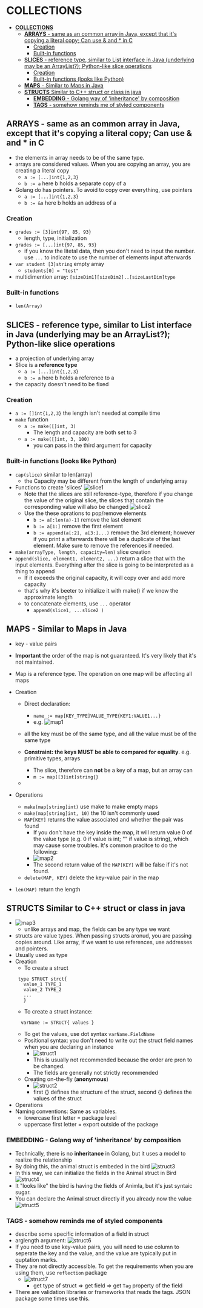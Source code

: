 # **COLLECTIONS**

- [**COLLECTIONS**](#collections)
  - [**ARRAYS** - same as an common array in Java, except that it's copying a literal copy; Can use & and \* in C](#arrays---same-as-an-common-array-in-java-except-that-its-copying-a-literal-copy-can-use--and--in-c)
    - [Creation](#creation)
    - [Built-in functions](#built-in-functions)
  - [**SLICES** - reference type, similar to List interface in Java (underlying may be an ArrayList?); Python-like slice operations](#slices---reference-type-similar-to-list-interface-in-java-underlying-may-be-an-arraylist-python-like-slice-operations)
    - [Creation](#creation-1)
    - [Built-in functions (looks like Python)](#built-in-functions-looks-like-python)
  - [**MAPS** - Similar to Maps in Java](#maps---similar-to-maps-in-java)
  - [**STRUCTS** Similar to C++ struct or class in java](#structs-similar-to-c-struct-or-class-in-java)
    - [**EMBEDDING** - Golang way of 'inheritance' by composition](#embedding---golang-way-of-inheritance-by-composition)
    - [**TAGS** - somehow reminds me of styled components](#tags---somehow-reminds-me-of-styled-components)

## **ARRAYS** - same as an common array in Java, except that it's copying a literal copy; Can use & and \* in C

- the elements in array needs to be of the same type.
- arrays are considered values. When you are copying an array, you are creating a literal copy
  - `a := [...]int{1,2,3}`
  - `b := a` here b holds a separate copy of a
- Golang do has pointers. To avoid to copy over everything, use pointers
  - `a := [...]int{1,2,3}`
  - `b := &a` here b holds an address of a

### Creation

- `grades := [3]int{97, 85, 93}`
  - length, type, initialization
- `grades := [...]int{97, 85, 93}`
  - if you know the litetal data, then you don't need to input the number. use `...` to indicate to use the number of elements input afterwards
- `var student [3]string` empty array
  - `students[0] = "test"`
- multidimention array: `[sizeDim1][sizeDim2]..[sizeLastDim]type`

### Built-in functions

- `len(Array)`

## **SLICES** - reference type, similar to List interface in Java (underlying may be an ArrayList?); Python-like slice operations

- a projection of underlying array
- Slice is a **reference type**
  - `a := [...]int{1,2,3}`
  - `b := a` here b holds a reference to a
- the capacity doesn't need to be fixed

### Creation

- `a := []int{1,2,3}` the length isn't needed at compile time
- `make` function
  - `a := make([]int, 3)`
    - The length and capacity are both set to 3
  - `a := make([]int, 3, 100)`
    - you can pass in the third argument for capacity

### Built-in functions (looks like Python)

- `cap(slice)` similar to len(array)
  - the Capacity may be different from the length of underlying array
- Functions to create 'slices' ![slice1](imgs/slice1.PNG)
  - Note that the slices are still reference-type, therefore if you change the value of the original slice, the slices that contain the corresponding value will also be changed ![slice2](imgs/slice2.PNG)
  - Use the these oprations to pop/remove elements
    - `b := a[:len(a)-1]` remove the last element
    - `b := a[1:]` remove the first element
    - `b := append(a[:2], a[3:]...)` remove the 3rd element; however if you print a afterwards there will be a duplicate of the last element. Make sure to remove the references if needed.
- `make(arrayType, length, capacity=len)` slice creation
- `append(slice, element1, element2, ...)` return a slice that with the input elements. Everything after the slice is going to be interpreted as a thing to append
  - If it exceeds the original capacity, it will copy over and add more capacity
  - that's why it's beeter to initialize it with make() if we know the approximate length
  - to concatenate elements, use `...` operator
    - `append(slice1, ...slice2 )`

## **MAPS** - Similar to Maps in Java

- key - value pairs
- **Important** the order of the map is not guaranteed. It's very likely that it's not maintained.
- Map is a reference type. The operation on one map will be affecting all maps
- Creation

  - Direct declaration:

    - `name := map[KEY_TYPE]VALUE_TYPE{KEY1:VALUE1...}`
    - e.g. ![map1](imgs/map1.PNG)

  - all the key must be of the same type, and all the value must be of the same type
  - **Constraint: the keys MUST be able to compared for equality**. e.g. primitive types, arrays
    - The slice, therefore can **not** be a key of a map, but an array can
    - `m := map[[3]int]string{}`
  -

- Operations
  - `make(map[string]int)` use make to make empty maps
  - `make(map[string]int, 10)` the 10 isn't commonly used
  - `MAP[KEY]` returns the value associated and whether the pair was found
    - If you don't have the key inside the map, it will return value 0 of the value type (e.g. 0 if value is int; "" if value is string), which may cause some troubles. It's common pracitce to do the following:
    - ![map2](imgs/map2.PNG)
    - The second return value of the `MAP[KEY]` will be false if it's not found.
  - `delete(MAP, KEY)` delete the key-value pair in the map
- `len(MAP)` return the length

## **STRUCTS** Similar to C++ struct or class in java

- ![map3](imgs/map3.PNG)
  - unlike arrays and map, the fields can be any type we want
- structs are value types. When passing structs aronud, you are passing copies around. Like array, if we want to use references, use addresses and pointers.
- Usually used as type
- Creation
  - To create a struct
  ```
   type STRUCT strct{
     value_1 TYPE_1
     value_2 TYPE_2
     ...
     }
  ```
  - To create a struct instance:
  ```
    varName := STRUCT{ values }
  ```
  - To get the values, use dot syntax `varName.FieldName`
  - Positional syntax: you don't need to write out the struct field names when you are declaring an instance
    - ![struct1](imgs/struct1.PNG)
    - This is usually not recommended because the order are pron to be changed.
    - The fields are generally not strictly recommended
  - Creating on-the-fly (**anonymous**)
    - ![struct2](imgs/struct2.PNG)
    - first {} defines the structure of the struct, second {} defines the values of the struct
- Operations
- Naming conventions: Same as variables.
  - lowercase first letter = package level
  - uppercase first letter = export outside of the package

### **EMBEDDING** - Golang way of 'inheritance' by composition

- Technically, there is no **inheritance** in Golang, but it uses a model to realize the relationship
- By doing this, the animal struct is embeded in the bird ![struct3](imgs/struct3.PNG)
- In this way, we can initialize the fields in the Animal struct in Bird ![struct4](imgs/struct4.PNG)
- It "looks like" the bird is having the fields of Animla, but it's just syntaic sugar.
- You can declare the Animal struct directly if you already now the value ![struct5](imgs/struct5.PNG)

### **TAGS** - somehow reminds me of styled components

- describe some specific information of a field in struct
- arglength argument: ![struct6](imgs/struct6.PNG)
- If you need to use key-value pairs, you will need to use column to seperate the key and the value, and the value are typically put in quptation marks.
- They are not directly accessible. To get the requirements when you are using them, use `reflection` package
  - ![struct7](imgs/struct7.PNG)
    - get type of struct => get field => get `Tag` property of the field
- There are validation libraries or frameworks that reads the tags. JSON package some times use this.
